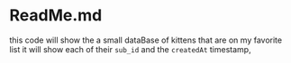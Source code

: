 
# ReadMe.md
this code will show the a small dataBase of kittens that are on my favorite list it will show each of their  `sub_id` and the
`createdAt` timestamp,
